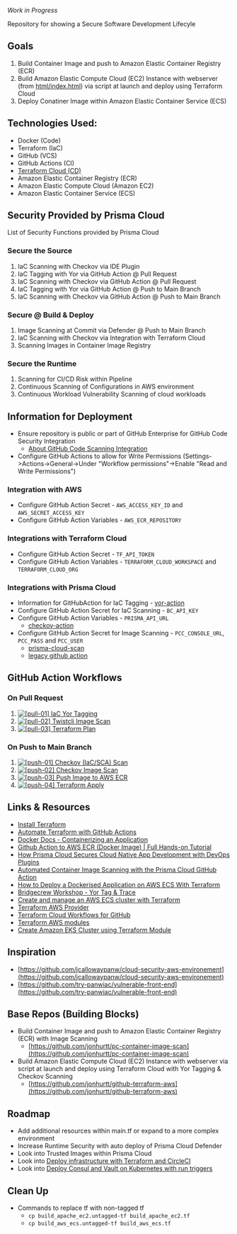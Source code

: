 *Work in Progress*

Repository for showing a Secure Software Development Lifecyle

## Goals
1. Build Container Image and push to Amazon Elastic Container Registry (ECR)
1. Build Amazon Elastic Compute Cloud (EC2) Instance with webserver (from [html/index.html](https://github.com/jonhurtt/secure-sdlc/blob/main/html/index.html)) via script at launch and deploy using Terraform Cloud
1. Deploy Conatiner Image within Amazon Elastic Container Service (ECS)

## Technologies Used:
- Docker (Code)
- Terraform (IaC)
- GitHub (VCS)
- GitHub Actions (CI)
- [Terraform Cloud (CD)](https://app.terraform.io/session)
- Amazon Elastic Container Registry (ECR)
- Amazon Elastic Compute Cloud (Amazon EC2)
- Amazon Elastic Container Service (ECS)

## Security Provided by Prisma Cloud
List of Security Functions provided by Prisma Cloud
### Secure the Source
1. IaC Scanning with Checkov via IDE Plugin
1. IaC Tagging with Yor via GitHub Action @ Pull Request 
1. IaC Scanning with Checkov via GitHub Action @ Pull Request
1. IaC Tagging with Yor via GitHub Action @ Push to Main Branch
1. IaC Scanning with Checkov via GitHub Action @ Push to Main Branch

### Secure @ Build & Deploy
1. Image Scanning at Commit via Defender @ Push to Main Branch
1. IaC Scanning with Checkov via Integration with Terraform Cloud
1. Scanning Images in Container Image Registry

### Secure the Runtime
1. Scanning for CI/CD Risk within Pipeline
1. Continuous Scanning of Configurations in AWS environment
1. Continuous Workload Vulnerability Scanning of cloud workloads

## Information for Deployment
- Ensure repository is public or part of GitHub Enterprise for GitHub Code Security Integration 
    - [About GitHub Code Scanning Integration](https://docs.github.com/en/code-security/code-scanning/introduction-to-code-scanning/about-code-scanning)
- Configure GitHub Actions to allow for Write Permissions (Settings->Actions->General->Under "Workflow permissions"->Enable "Read and Write Permissions")

### Integration with AWS
- Configure GitHub Action Secret - `AWS_ACCESS_KEY_ID` and `AWS_SECRET_ACCESS_KEY`
- Configure GitHub Action Variables - `AWS_ECR_REPOSITORY`

### Integrations with Terraform Cloud
- Configure GitHub Action Secret - `TF_API_TOKEN`
- Configure GitHub Action Variables - `TERRAFORM_CLOUD_WORKSPACE` and `TERRAFORM_CLOUD_ORG`

### Integrations with Prisma Cloud
- Information for GitHubAction for IaC Tagging - [yor-action](https://github.com/bridgecrewio/yor-action)
- Configure GitHub Action Secret for IaC Scanning - `BC_API_KEY`
- Configure GitHub Action Variables - `PRISMA_API_URL`
    - [checkov-action](https://github.com/bridgecrewio/checkov-action)
- Configure GitHub Action Secret for Image Scanning - `PCC_CONSOLE_URL`, `PCC_PASS` and `PCC_USER`
    - [prisma-cloud-scan](https://github.com/PaloAltoNetworks/prisma-cloud-scan)
    - [legacy github action](https://github.com/twistlock/sample-code/tree/master/CI/GitHub)

## GitHub Action Workflows
### On Pull Request
1. [![[pull-01] IaC Yor Tagging](https://github.com/jonhurtt/secure-sdlc/actions/workflows/yor_tagging.yml/badge.svg)](https://github.com/jonhurtt/secure-sdlc/actions/workflows/yor_tagging.yml)
1. [![[pull-02] Twistcli Image Scan](https://github.com/jonhurtt/secure-sdlc/actions/workflows/twistcli_image_scan.yml/badge.svg)](https://github.com/jonhurtt/secure-sdlc/actions/workflows/twistcli_image_scan.yml)
1. [![[pull-03] Terraform Plan](https://github.com/jonhurtt/secure-sdlc/actions/workflows/terraform_plan.yml/badge.svg)](https://github.com/jonhurtt/secure-sdlc/actions/workflows/terraform_plan.yml)

### On Push to Main Branch
1. [![[push-01] Checkov (IaC/SCA) Scan](https://github.com/jonhurtt/secure-sdlc/actions/workflows/checkov_iac_sca_scan.yml/badge.svg)](https://github.com/jonhurtt/secure-sdlc/actions/workflows/checkov_iac_sca_scan.yml)
1. [![[push-02] Checkov Image Scan](https://github.com/jonhurtt/secure-sdlc/actions/workflows/checkov_image_scan.yml/badge.svg)](https://github.com/jonhurtt/secure-sdlc/actions/workflows/checkov_image_scan.yml)
1. [![[push-03] Push Image to AWS ECR](https://github.com/jonhurtt/secure-sdlc/actions/workflows/push_image_to_aws_ecr.yml/badge.svg)](https://github.com/jonhurtt/secure-sdlc/actions/workflows/push_image_to_aws_ecr.yml)
1. [![[push-04] Terraform Apply](https://github.com/jonhurtt/secure-sdlc/actions/workflows/terraform_apply.yml/badge.svg)](https://github.com/jonhurtt/secure-sdlc/actions/workflows/terraform_apply.yml)


## Links & Resources
- [Install Terraform](https://developer.hashicorp.com/terraform/downloads)
- [Automate Terraform with GitHub Actions](https://developer.hashicorp.com/terraform/tutorials/automation/github-actions)
- [Docker Docs - Containerizing an Application ](https://docs.docker.com/get-started/)
- [Github Action to AWS ECR (Docker Image) | Full Hands-on Tutorial](https://www.youtube.com/watch?v=yv8-Si5AB3U)
- [How Prisma Cloud Secures Cloud Native App Development with DevOps Plugins](https://www.paloaltonetworks.com/blog/prisma-cloud/cloud-devops-plugins)
- [Automated Container Image Scanning with the Prisma Cloud GitHub Action](https://www.paloaltonetworks.com/blog/prisma-cloud/github-action-container-image-scanning/)
- [How to Deploy a Dockerised Application on AWS ECS With Terraform](https://medium.com/avmconsulting-blog/how-to-deploy-a-dockerised-node-js-application-on-aws-ecs-with-terraform-3e6bceb48785)
- [Bridgecrew Workshop - Yor Tag & Trace ](https://workshop.bridgecrew.io/terraform/40_module_two/2002_yor_github_action.html)
- [Create and manage an AWS ECS cluster with Terraform](https://www.architect.io/blog/2021-03-30/create-and-manage-an-aws-ecs-cluster-with-terraform/)
- [Terraform AWS Provider](https://registry.terraform.io/providers/hashicorp/aws/latest/docs)
- [Terraform Cloud Workflows for GitHub](https://github.com/hashicorp/tfc-workflows-github)
- [Terraform AWS modules](https://github.com/terraform-aws-modules)
- [Create Amazon EKS Cluster using Terraform Module](https://dev.to/aws-builders/create-amazon-eks-cluster-using-terraform-module-27p5)

## Inspiration
- [https://github.com/jcallowaypanw/cloud-security-aws-environement](https://github.com/jcallowaypanw/cloud-security-aws-environement)
- [https://github.com/try-panwiac/vulnerable-front-end](https://github.com/try-panwiac/vulnerable-front-end)

## Base Repos (Building Blocks)
- Build Container Image and push to Amazon Elastic Container Registry (ECR) with Image Scanning
    - [https://github.com/jonhurtt/pc-container-image-scan](https://github.com/jonhurtt/pc-container-image-scan)
- Build Amazon Elastic Compute Cloud (EC2) Instance with webserver via script at launch and deploy using Terraform Cloud with Yor Tagging & Checkov Scanning
    - [https://github.com/jonhurtt/github-terraform-aws](https://github.com/jonhurtt/github-terraform-aws)

## Roadmap
- Add additional resources within main.tf or expand to a more complex environment
- Increase Runtime Security with auto deploy of Prisma Cloud Defender
- Look into Trusted Images within Prisma Cloud
- Look into [Deploy infrastructure with Terraform and CircleCI](https://developer.hashicorp.com/terraform/tutorials/automation/circle-ci)
- Look into [Deploy Consul and Vault on Kubernetes with run triggers](https://developer.hashicorp.com/terraform/tutorials/automation/kubernetes-consul-vault-pipeline)

## Clean Up
- Commands to replace tf with non-tagged tf
    - `cp build_apache_ec2.untagged-tf build_apache_ec2.tf`
    - `cp build_aws_ecs.untagged-tf build_aws_ecs.tf`
